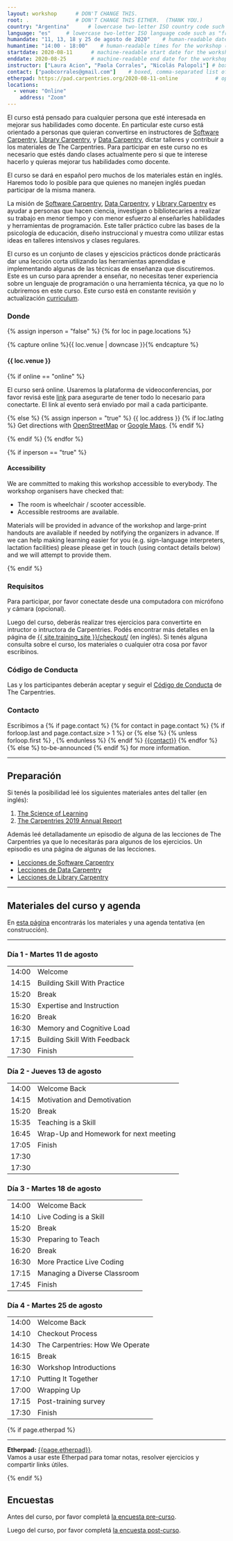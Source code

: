 ```yaml
---
layout: workshop      # DON'T CHANGE THIS.
root: .               # DON'T CHANGE THIS EITHER.  (THANK YOU.)
country: "Argentina"      # lowercase two-letter ISO country code such as "fr" (see https://en.wikipedia.org/wiki/ISO_3166-1)
language: "es"     # lowercase two-letter ISO language code such as "fr" (see https://en.wikipedia.org/wiki/ISO_639-1)
humandate: "11, 13, 18 y 25 de agosto de 2020"    # human-readable dates for the workshop (e.g., "Feb 17-18, 2020")
humantime: "14:00 - 18:00"    # human-readable times for the workshop (e.g., "9:00 am - 4:30 pm")
startdate: 2020-08-11      # machine-readable start date for the workshop in YYYY-MM-DD format like 2015-01-01
enddate: 2020-08-25        # machine-readable end date for the workshop in YYYY-MM-DD format like 2015-01-02
instructor: ["Laura Acion", "Paola Corrales", "Nicolás Palopoli"] # boxed, comma-separated list of instructors' names as strings, like ["Kay McNulty", "Betty Jennings", "Betty Snyder"]
contact: ["paobcorrales@gmail.com"]    # boxed, comma-separated list of contact email addresses for the host, lead instructor, or whoever else is handling questions, like ["marlyn.wescoff@example.org", "fran.bilas@example.org", "ruth.lichterman@example.org"]
etherpad: https://pad.carpentries.org/2020-08-11-online            # optional: URL for the workshop Etherpad if there is one
locations:
  - venue: "Online"
    address: "Zoom"
---
```


<!-- See instructions in the comments below for how to edit specific sections of this workshop template. -->

<!--
  HEADER

  Edit the values in the block above to be appropriate for your workshop.
  If the value is not 'true', 'false', 'null', or a number, please use
  double quotation marks around the value, unless specified otherwise.
  And run 'tools/check' *before* committing to make sure that changes are good.
-->


<!--
  INTRODUCTION

  Edit the general explanatory paragraph below if you want to change
  the pitch.
-->

<p>
  El curso está pensado para cualquier persona que esté interesada 
  en mejorar sus habilidades como docente. En particular este curso
  está orientado a personas que quieran convertirse en instructores de 
  <a href="{{ site.swc_site }}">Software Carpentry</a>,
  <a href="{{ site.lc_site }}">Library Carpentry</a>, y <a href="{{ site.dc_site }}">Data Carpentry</a>, 
  dictar talleres y contribuir a los materiales de The Carpentries. 
  Para participar en este curso no es necesario que estés dando clases actualmente 
  pero si que te interese hacerlo y quieras mejorar tus habilidades como docente.
  
  El curso se dará en español pero muchos de los materiales están en inglés. Haremos todo
  lo posible para que quienes no manejen inglés puedan participar de la misma manera.
</p>

<p>
  La misión de 
  <a href="{{ site.swc_site }}">Software Carpentry</a>,
  <a href="{{ site.dc_site }}">Data Carpentry</a>, y 
  <a href="{{ site.lc_site }}">Library Carpentry</a>
  es ayudar a personas que hacen ciencia, investigan o bibliotecaries a realizar 
  su trabajo en menor tiempo y con menor esfuerzo al enseñarles
  habilidades y herramientas de programación.
  Este taller práctico cubre las bases de la psicología de educación,
  diseño instruccional y muestra como utilizar estas ideas en talleres intensivos
  y clases regulares.
</p>
<p>
  El curso es un conjunto de clases y ejescicios prácticos donde
  prácticarás dar una lección corta utilizando las herramientas aprendidas 
  e implementando algunas de las técnicas de enseñanza que discutiremos.
  Este es un curso para aprender a enseñar, no necesitas tener experiencia 
  sobre un lenguaje de programación o una herramienta técnica, ya que no lo cubriremos 
  en este curso. Este curso está en constante revisión y actualización
 <a href="{{ site.training_site }}">curriculum</a>.
</p>

<!--
  LOCATION

  This block displays the address and links to maps showing directions
  if the latitude and longitude of the workshop have been set.  You
  can use http://itouchmap.com/latlong.html to find the lat/long of an
  address.
  -->
<h3 id="where">Donde</h3>

{% assign inperson = "false" %}
{% for loc in page.locations %}

{% capture online %}{{ loc.venue | downcase }}{% endcapture %}

<h4>{{ loc.venue }}</h4>

{% if online == "online" %}

El curso será online. Usaremos la plataforma de videoconferencias, por favor revisá este <a href="https://zoom.us/download">link</a> para asegurarte de tener todo lo necesario para conectarte. El link al evento será enviado por mail a cada participante.

{% else %}
{% assign inperson = "true" %}
{{ loc.address }} {% if loc.latlng %} Get directions with
    <a href="//www.openstreetmap.org/?mlat={{loc.latlng | replace:',','&mlon='}}&zoom=16">OpenStreetMap</a>
    or
    <a href="//maps.google.com/maps?q={{loc.latlng}}">Google Maps</a>. {% endif %}

{% endif %}
{% endfor %}

{% if inperson == "true" %}

<h4 id="accessibility">Accessibility</h4>

We are committed to making this workshop
accessible to everybody.
The workshop organisers have checked that:

<ul>
  <li>The room is wheelchair / scooter accessible.</li>
  <li>Accessible restrooms are available.</li>
</ul>

Materials will be provided in advance of the workshop and
large-print handouts are available if needed by notifying the
organizers in advance.  If we can help making learning easier for
you (e.g. sign-language interpreters, lactation facilities) please
please get in touch (using contact details below) and we will
attempt to provide them.

{% endif %}

<h3>Requisitos</h3>

Para participar, por favor conectate desde una computadora con micrófono y cámara (opcional).

Luego del curso, deberás realizar tres ejercicios para 
convertirte en intructor o intructora de Carpentries. 
Podés encontrar más detalles en la página de 
<a href="{{ site.training_site }}/checkout/">{{ site.training_site }}/checkout/</a> (en inglés).
Si tenés alguna consulta sobre el curso, los materiales o cualquier otra cosa por favor escribinos.


<h3>Código de Conducta</h3>

Las y los participantes deberán aceptar y seguir el <a href="{{
site.swc_site }}/conduct/">Código de Conducta</a> de The Carpentries.



<h3 id="contact">Contacto</h3>
<p>
Escribimos a
{% if page.contact %}
  {% for contact in page.contact %}
    {% if forloop.last and page.contact.size > 1 %}
      or
    {% else %}
      {% unless forloop.first %}
      ,
      {% endunless %}
    {% endif %}
    <a href='mailto:{{contact}}'>{{contact}}</a>
  {% endfor %}
{% else %}
  to-be-announced
{% endif %}
for more information.
</p>

<hr/>

<h2 id="preparation" name="preparation">Preparación</h2>

<p>
  Si tenés la posibilidad leé los siguientes materiales antes del taller (en inglés):
</p>
<ol>
  <li><a href="{{ site.training_site }}/papers/science-of-learning-2015.pdf">The Science of Learning</a></li>
  <li><a href="https://carpentries.org/files/reports/TheCarpentries2019AnnualReport.pdf">The Carpentries 2019 Annual Report</a></li>
</ol>
<p>
  Además leé detalladamente <em>un</em> episodio de alguna de las lecciones de 
  The Carpentries ya que lo necesitarás para algunos de los ejercicios. Un episodio 
  es una página de algunas de las lecciones.
</p>

  <ul>
  <li><a href="{{ site.swc_site }}/lessons">Lecciones de Software Carpentry</a></li>
  <li><a href="{{ site.dc_site }}/lessons">Lecciones de Data Carpentry</a></li>
  <li><a href="{{ site.lc_site }}/lessons">Lecciones de Library Carpentry</a></li>
  </ul>
  

<hr/>

<h2 id="materials" name="materials">Materiales del curso y agenda</h2>

<p>
  En <a href="{{ site.training_site }}">esta página</a> encontrarás los materiales y una agenda tentativa (en construcción).
</p>


<hr/>



<div class="row">
  <div class="col-md-6">
    <h3>Día 1 - Martes 11 de agosto</h3>
    <table class="table table-striped">
      <tr> <td>14:00</td> <td>Welcome </td> </tr>
      <tr> <td>14:15</td> <td>Building Skill With Practice </td> </tr>
      <tr> <td>15:20</td> <td>Break </td> </tr>
      <tr> <td>15:30</td> <td>Expertise and Instruction </td> </tr>
      <tr> <td>16:20</td> <td>Break </td> </tr>
      <tr> <td>16:30</td> <td>Memory and Cognitive Load </td> </tr>
      <tr> <td>17:15</td> <td>Building Skill With Feedback </td> </tr>
      <tr> <td>17:30</td> <td>Finish </td> </tr>
    </table>
  </div>
    <div class="col-md-6">
    <h3>Día 2 - Jueves 13 de agosto</h3>
    <table class="table table-striped">
      <tr> <td>14:00</td> <td>Welcome Back </td> </tr>
      <tr> <td>14:15</td> <td>Motivation and Demotivation </td> </tr>
      <tr> <td>15:20</td> <td>Break </td> </tr>
      <tr> <td>15:35</td> <td>Teaching is a Skill </td> </tr>
      <tr> <td>16:45</td> <td>Wrap-Up and Homework for next meeting </td> </tr>
      <tr> <td>17:05</td> <td>Finish </td> </tr>
      <tr> <td>17:30</td> <td> </td> </tr>
      <tr> <td>17:30</td> <td> </td> </tr>
    </table>
  </div>
  <div class="col-md-6">
    <h3>Día 3 - Martes 18 de agosto</h3>
    <table class="table table-striped">
      <tr> <td>14:00</td> <td>Welcome Back </td> </tr>
      <tr> <td>14:10</td> <td>Live Coding is a Skill </td> </tr>
      <tr> <td>15:20</td> <td>Break </td> </tr>
      <tr> <td>15:30</td> <td>Preparing to Teach </td> </tr>
      <tr> <td>16:20</td> <td>Break </td> </tr>
      <tr> <td>16:30</td> <td>More Practice Live Coding </td> </tr>
      <tr> <td>17:15</td> <td>Managing a Diverse Classroom </td> </tr>
      <tr> <td>17:45</td> <td>Finish </td> </tr>
    </table>
  </div>
   <div class="col-md-6">
    <h3>Día 4 - Martes 25 de agosto</h3>
    <table class="table table-striped">
      <tr> <td>14:00</td> <td>Welcome Back </td> </tr>
      <tr> <td>14:10</td> <td>Checkout Process </td> </tr>
      <tr> <td>14:30</td> <td>The Carpentries: How We Operate </td> </tr>
      <tr> <td>16:15</td> <td>Break </td> </tr>
      <tr> <td>16:30</td> <td>Workshop Introductions </td> </tr>
      <tr> <td>17:10</td> <td>Putting It Together </td> </tr>
      <tr> <td>17:00</td> <td>Wrapping Up </td> </tr>
      <tr> <td>17:15</td> <td>Post-training survey </td> </tr>
      <tr> <td>17:30</td> <td>Finish </td> </tr>
    </table>
  </div>
</div>



<!--
  ETHERPAD

  At `_misc/etherpad.txt` you will find a template for the etherpad.

  Display the Etherpad for the workshop.  You can set this up in
  advance or on the first day; either way, make sure you push changes
  to GitHub after you have its URL.  To create an Etherpad, go to

      http://pad.software-carpentry.org/YYYY-MM-DD-site

  where 'YYYY-MM-DD-site' is the identifier for your workshop,
  e.g., '2015-06-10-esu'.
-->
{% if page.etherpad %}
<hr/>

<p id="etherpad">
  <strong>Etherpad:</strong> <a href="{{page.etherpad}}">{{page.etherpad}}</a>.
  <br/>
  Vamos a usar este Etherpad para tomar notas, resolver ejercicios y compartir links útiles.
</p>

{% endif %}

<h2 id="pre_workshop_survey">Encuestas</h2>

<p>
  Antes del curso, por favor completá <a href="{{ site.instructor_pre_survey }}{{ site.github.project_title }}">la encuesta pre-curso</a>.
</p>


<p>
  Luego del curso, por favor completá <a href="{{ site.instructor_post_survey }}{{ site.github.project_title }}">la encuesta post-curso</a>.
</p>
